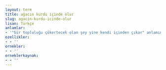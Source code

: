 ```yaml
---
layout: term
title: ağacın kurdu içinde olur
slug: agacin-kurdu-icinde-olur
lisan: Türkçe
anlamlar:
- '"bir topluluğu çökertecek olan şey yine kendi içinden çıkar" anlamında kullanılan bir söz'
ozellikler:
- - ''
ornekler:
- - ''
orneklerkaynak:
- - ''
---
```

